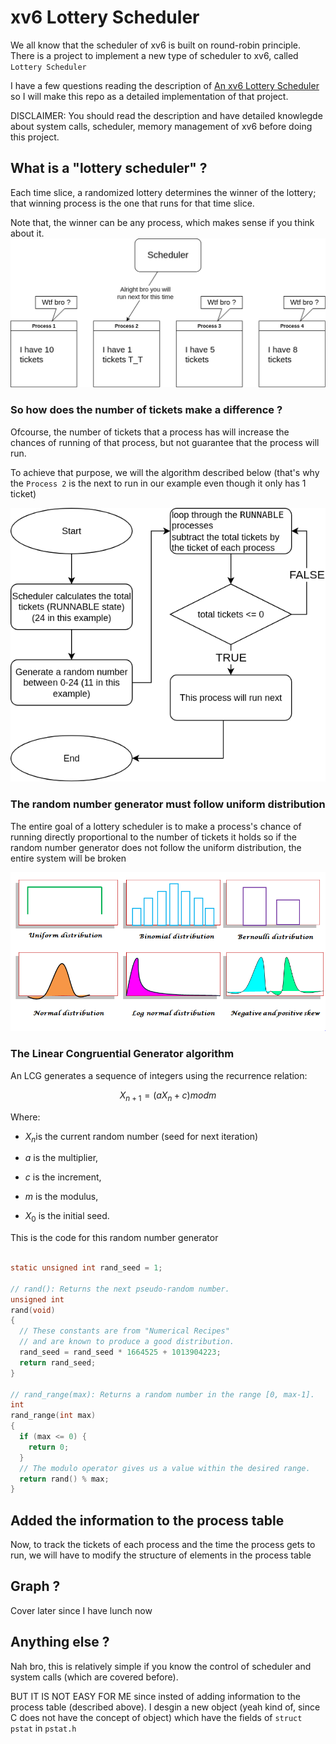 # xv6 Lottery Scheduler

We all know that the scheduler of xv6 is built on round-robin principle. There is a project to implement a new type of scheduler to xv6, called `Lottery Scheduler`

I have a few questions reading the description of [An xv6 Lottery Scheduler](https://github.com/remzi-arpacidusseau/ostep-projects/tree/master/scheduling-xv6-lottery) so I will make this repo as a detailed implementation of that project.

DISCLAIMER: You should read the description and have detailed knowlegde about system calls, scheduler, memory management of xv6 before doing this project.

## What is a "lottery scheduler" ?

Each time slice, a randomized lottery determines the winner of the lottery; that winning process is the one that runs for that time slice.

Note that, the winner can be any process, which makes sense if you think about it.
![lottery-scheduler](images/project-lottery-scheduler.drawio.png)

### So how does the number of tickets make a difference ?

Ofcourse, the number of tickets that a process has will increase the chances of running of that process, but not guarantee that the process will run.

To achieve that purpose, we will the algorithm described below (that's why the `Process 2` is the next to run in our example even though it only has 1 ticket)

![diagram](images/project-diagram.drawio.png)

### The random number generator must follow uniform distribution

The entire goal of a lottery scheduler is to make a process's chance of running directly proportional to the number of tickets it holds so if the random number generator does not follow the uniform distribution, the entire system will be broken

![distribution](images/distribution.png)

### The Linear Congruential Generator algorithm

An LCG generates a sequence of integers using the recurrence relation:

$$
X_{n+1}=(aX_n+c)mod m
$$

Where:

- $X_n$​ is the current random number (seed for next iteration)

- $a$ is the multiplier,

- $c$ is the increment,

- $m$ is the modulus,

- $X_0$​ is the initial seed.

This is the code for this random number generator

```c

static unsigned int rand_seed = 1;

// rand(): Returns the next pseudo-random number.
unsigned int
rand(void)
{
  // These constants are from "Numerical Recipes"
  // and are known to produce a good distribution.
  rand_seed = rand_seed * 1664525 + 1013904223;
  return rand_seed;
}

// rand_range(max): Returns a random number in the range [0, max-1].
int
rand_range(int max)
{
  if (max <= 0) {
    return 0;
  }
  // The modulo operator gives us a value within the desired range.
  return rand() % max;
}

```

## Added the information to the process table

Now, to track the tickets of each process and the time the process gets to run, we will have to modify the structure of elements in the process table

## Graph ?

Cover later since I have lunch now

## Anything else ?

Nah bro, this is relatively simple if you know the control of scheduler and system calls (which are covered before).

BUT IT IS NOT EASY FOR ME since insted of adding information to the process table (described above). I desgin a new object (yeah kind of, since C does not have the concept of object) which have the fields of `struct pstat` in `pstat.h`
